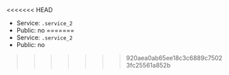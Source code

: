 <<<<<<< HEAD
- Service: `.service_2`
- Public: no
=======
- Service: `.service_2`
- Public: no
>>>>>>> 920aea0ab65ee18c3c6889c75023fc25561a852b
